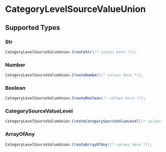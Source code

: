 # CategoryLevelSourceValueUnion


## Supported Types

### Str

```csharp
CategoryLevelSourceValueUnion.CreateStr(/* values here */);
```

### Number

```csharp
CategoryLevelSourceValueUnion.CreateNumber(/* values here */);
```

### Boolean

```csharp
CategoryLevelSourceValueUnion.CreateBoolean(/* values here */);
```

### CategorySourceValueLevel

```csharp
CategoryLevelSourceValueUnion.CreateCategorySourceValueLevel(/* values here */);
```

### ArrayOfAny

```csharp
CategoryLevelSourceValueUnion.CreateArrayOfAny(/* values here */);
```
